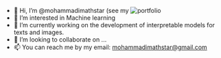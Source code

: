 - 👋 Hi, I’m @mohammadimathstar (see my ![portfolio ](https://mohammadimathstar.github.io/)
- 👀 I’m interested in Machine learning 
- 🌱 I’m currently working on the development of interpretable models for texts and images.
- 💞️ I’m looking to collaborate on ...
- 📫 You can reach me by my email: mohammadimathstar@gmail.com 

<!---
mohammadimathstar/mohammadimathstar is a ✨ special ✨ repository because its `README.md` (this file) appears on your GitHub profile.
You can click the Preview link to take a look at your changes.
--->
